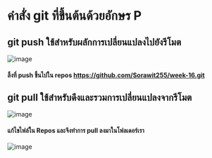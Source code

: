 # คำสั่ง git ที่ขึ้นต้นด้วยอักษร P
## git push ใช้สำหรับผลักการเปลี่ยนแปลงไปยังรีโมต
![image](https://github.com/Sorawit255/Git_A-Z_Mission_65030255/assets/144196505/84219c08-fa3d-441f-81c2-f1a11d050d19)
#### ลิ้งที่ push ขึ้นไปใน repos https://github.com/Sorawit255/week-16.git

## git pull ใช้สำหรับดึงและรวมการเปลี่ยนแปลงจากรีโมต
![image](https://github.com/Sorawit255/Git_A-Z_Mission_65030255/assets/144196505/f7217e58-44ae-4046-ae0b-d819a4f6f8d0)
#### แก้ไขไฟล์ใน Repos และจึงทำการ pull ลงมาในโฟลเดอร์เรา
![image](https://github.com/Sorawit255/Git_A-Z_Mission_65030255/assets/144196505/ec1003fc-8daf-462b-8dd3-4914677c273b)
